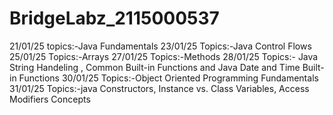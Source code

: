 # BridgeLabz_2115000537
21/01/25 topics:-Java Fundamentals 
23/01/25 Topics:-Java Control Flows
25/01/25 Topics:-Arrays
27/01/25 Topics:-Methods
28/01/25 Topics:- Java String Handeling , Common Built-in Functions and Java Date and Time Built-in Functions
30/01/25 Topics:-Object Oriented Programming Fundamentals
31/01/25 Topics:-java Constructors, Instance vs. Class Variables, Access Modifiers Concepts
